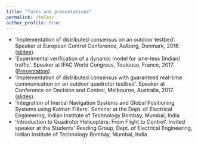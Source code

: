 ```yaml
---
title: "Talks and presentations"
permalink: /talks/
author_profile: true
---
```


* ‘Implementation of distributed consensus on an outdoor testbed’. Speaker at European Control Conference, Aalborg, Denmark, 2016. ([slides](http://zapurva.github.io/files/ECC16_presentation_AJ.pdf)).
* ‘Experimental verification of a dynamic model for lane-less (Indian) traffic’. Speaker at IFAC World Congress, Toulouse, France, 2017. ([Presentation](https://www.youtube.com/watch?v=Osqg78ncm4A&t=431s)).
* ‘Implementation of distributed consensus with guaranteed real-time communication on an outdoor quadrotor testbed’. Speaker at Conference on Decision and Control, Melbourne, Australia, 2017. ([slides](http://zapurva.github.io/files/CDC17_presentation_AJ.pdf)).
* ‘Integration of Inertial Navigation Systems and Global Positioning Systems using Kalman Filters’. Seminar at the Dept. of Electrical Engineering, Indian Institute of Technology Bombay, Mumbai, India
* ‘Introduction to Quadrotor Helicopters: From Flight to Control’. Invited speaker at the Students’ Reading Group, Dept. of Electrical Engineering, Indian Institute of Technology Bombay, Mumbai, India
